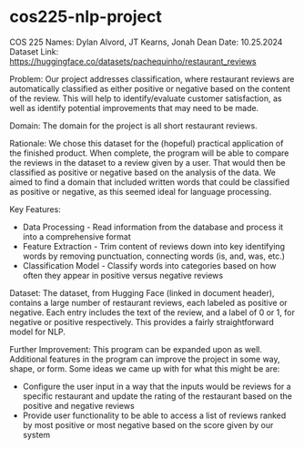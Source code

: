 # cos225-nlp-project

COS 225
Names: Dylan Alvord, JT Kearns, Jonah Dean
Date: 10.25.2024
Dataset Link: https://huggingface.co/datasets/pachequinho/restaurant_reviews

Problem: Our project addresses classification, where restaurant reviews are automatically classified as either positive or negative based on the content of the review. This will help to identify/evaluate customer satisfaction, as well as identify potential improvements that may need to be made.

Domain: The domain for the project is all short restaurant reviews.

Rationale: We chose this dataset for the (hopeful) practical application of the finished product. When complete, the program will be able to compare the reviews in the dataset to a review given by a user. That would then be classified as positive or negative based on the analysis of the data. We aimed to find a domain that included written words that could be classified as positive or negative, as this seemed ideal for language processing.

Key Features: 
- Data Processing - Read information from the database and process it into a comprehensive format
- Feature Extraction - Trim content of reviews down into key identifying words by removing punctuation, connecting words (is, and, was, etc.)
- Classification Model - Classify words into categories based on how often they appear in positive versus negative reviews


Dataset: The dataset, from Hugging Face (linked in document header), contains a large number of restaurant reviews, each labeled as positive or negative. Each entry includes the text of the review, and a label of 0 or 1, for negative or positive respectively. This provides a fairly straightforward model for NLP.

Further Improvement: This program can be expanded upon as well. Additional features in the program can improve the project in some way, shape, or form. Some ideas we came up with for what this might be are:
- Configure the user input in a way that the inputs would be reviews for a specific restaurant and update the rating of the restaurant based on the positive and negative reviews
- Provide user functionality to be able to access a list of reviews ranked by most positive or most negative based on the score given by our system
